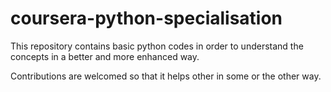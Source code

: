 # coursera-python-specialisation
This repository contains basic python codes in order to understand the concepts in a better and more enhanced way.


Contributions are welcomed so that it helps other in some or the other way.
